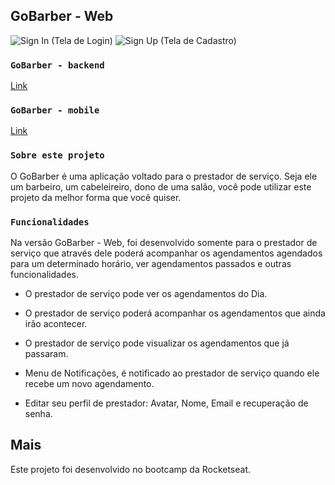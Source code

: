 ## GoBarber - Web

![Sign In (Tela de Login)](https://github.com/lucasviga/gobarber-frontend/screenshots/signIn.jpg)
![Sign Up (Tela de Cadastro)](https://github.com/lucasviga/gobarber-frontend/screenshots/signIn.jpg)

### `GoBarber - backend`

[Link](https://www.google.com)

### `GoBarber - mobile`

[Link](https://github.com/lucasviga/gobarber-mobile)


### `Sobre este projeto`

O GoBarber é uma aplicação voltado para o prestador de serviço. Seja ele um barbeiro, um cabeleireiro, dono de uma salão, você pode utilizar este projeto da melhor forma que você quiser.

### `Funcionalidades`

Na versão GoBarber - Web, foi desenvolvido somente para o prestador de serviço que através dele poderá acompanhar os agendamentos agendados para um determinado horário, ver agendamentos passados e outras funcionalidades.

- O prestador de serviço pode ver os agendamentos do Dia.

- O prestador de serviço poderá acompanhar os agendamentos que ainda irão acontecer.

- O prestador de serviço pode visualizar os agendamentos que já passaram.

- Menu de Notificações, é notificado ao prestador de serviço quando ele recebe um novo agendamento.

- Editar seu perfil de prestador: Avatar, Nome, Email e recuperação de senha.

## Mais

Este projeto foi desenvolvido no bootcamp da Rocketseat.
